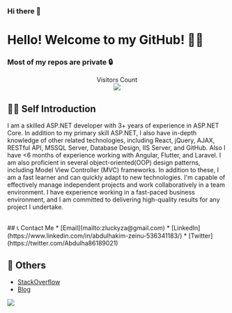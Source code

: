 ### Hi there 👋 

# Hello! Welcome to my GitHub! 🚀🚀

### Most of my repos are private 🔒

<p align="center"> 
  Visitors Count<br>
  <img src="https://profile-counter.glitch.me/AbdulhakimZ/count.svg" />
</p>

## 🙋‍♂️ Self Introduction
I am a skilled ASP.NET developer with 3+ years of experience in ASP.NET Core. In addition to my primary skill ASP.NET, I also have in-depth knowledge of other related technologies, including React, jQuery, AJAX, RESTful API, MSSQL Server, Database Design, IIS Server, and GitHub. Also I have <6 months of experience working with Angular, Flutter, and Laravel. 
I am also proficient in several object-oriented(OOP) design patterns, including Model View Controller (MVC) frameworks. In addition to these, 
I am a fast learner and can quickly adapt to new technologies. I'm capable of effectively manage independent projects and work collaboratively in a team environment. 
I have experience working in a fast-paced business environment, and I am committed to delivering high-quality results for any project I undertake.

<br />
<!--Exp-->
## 📞 Contact Me
* [Email](mailto:zluckyza@gmail.com)
* [LinkedIn](https://www.linkedin.com/in/abdulhakim-zeinu-536341183/)
* [Twitter](https://twitter.com/Abdulha86189021)

## 📝 Others
* [StackOverflow](https://stackoverflow.com/)
* [Blog](https://easycodesolution.com/)

<!--![Abdulhakim's GitHub stats](https://github-readme-stats.vercel.app/api?username=AbdulhakimZ&theme=gruvbox)-->

![](https://github-profile-summary-cards.vercel.app/api/cards/repos-per-language?username=AbdulhakimZ&theme=github_dark)


